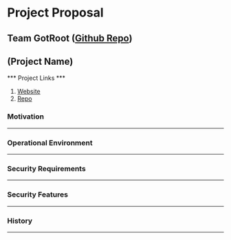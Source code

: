 # Project Proposal
## Team GotRoot ([Github Repo](https://github.com/caseyschmitz/CYBR8420-GotRoot))

## (Project Name)
*** Project Links ***
1. [Website]()
2. [Repo]()

### Motivation
---

### Operational Environment
---

### Security Requirements
---

### Security Features
---

### History
---
